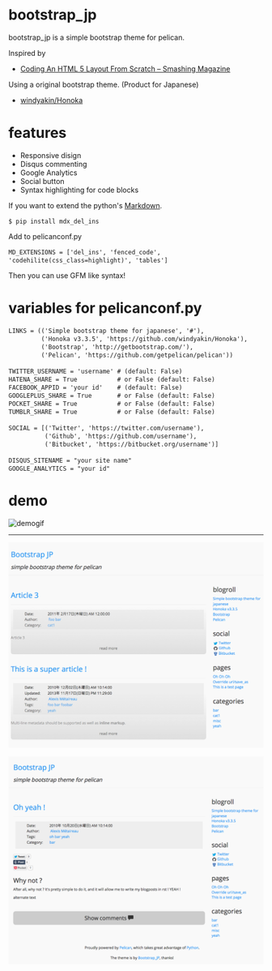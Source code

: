 # bootstrap_jp

bootstrap_jp is a simple bootstrap theme for pelican.

Inspired by

* [Coding An HTML 5 Layout From Scratch – Smashing Magazine](http://www.smashingmagazine.com/2009/08/04/designing-a-html-5-layout-from-scratch/ "Coding An HTML 5 Layout From Scratch – Smashing Magazine")

Using a original bootstrap theme. (Product for Japanese)

* [windyakin/Honoka](https://github.com/windyakin/Honoka "windyakin/Honoka")

# features

* Responsive disign
* Disqus commenting
* Google Analytics
* Social button
* Syntax highlighting for code blocks

If you want to extend the python's [Markdown](https://pypi.python.org/pypi/Markdown "Markdown 2.6.2 : Python Package Index").

```
$ pip install mdx_del_ins
```

Add to pelicanconf.py

```
MD_EXTENSIONS = ['del_ins', 'fenced_code', 'codehilite(css_class=highlight)', 'tables']
```

Then you can use GFM like syntax!

# variables for pelicanconf.py

```
LINKS = (('Simple bootstrap theme for japanese', '#'),
         ('Honoka v3.3.5', 'https://github.com/windyakin/Honoka'),
         ('Bootstrap', 'http://getbootstrap.com/'),
         ('Pelican', 'https://github.com/getpelican/pelican'))

TWITTER_USERNAME = 'username' # (default: False)
HATENA_SHARE = True           # or False (default: False)
FACEBOOK_APPID = 'your id'    # (default: False)
GOOGLEPLUS_SHARE = True       # or False (default: False)
POCKET_SHARE = True           # or False (default: False)
TUMBLR_SHARE = True           # or False (default: False)

SOCIAL = [('Twitter', 'https://twitter.com/username'),
          ('Github', 'https://github.com/username'),
          ('Bitbucket', 'https://bitbucket.org/username')]

DISQUS_SITENAME = "your site name"
GOOGLE_ANALYTICS = "your id"
```

# demo

![demogif](http://i.gyazo.com/7e68801f20c19afa00ce281a280cf24d.gif)

---

![demo1](demo1.png)

![demo2](demo2.png)

